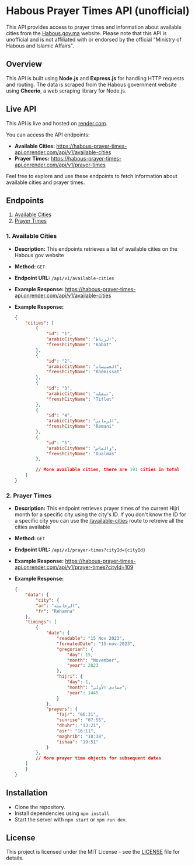 # Habous Prayer Times API (unofficial)

This API provides access to prayer times and information about available cities from the [Habous.gov.ma](https://habous.gov.ma/) website. Please note that this API is unofficial and is not affiliated with or endorsed by the official "Ministry of Habous and Islamic Affairs".

## Overview

This API is built using **Node.js** and **Express.js** for handling HTTP requests and routing. The data is scraped from the Habous government website using **Cheerio**, a web scraping library for Node.js.

## Live API

This API is live and hosted on [render.com](https://render.com/).

You can access the API endpoints:

-   **Available Cities:** https://habous-prayer-times-api.onrender.com/api/v1/available-cities
-   **Prayer Times:** https://habous-prayer-times-api.onrender.com/api/v1/prayer-times

Feel free to explore and use these endpoints to fetch information about available cities and prayer times.

## Endpoints

1. [Available Cities](#1-available-cities)
2. [Prayer Times](#2-prayer-times)

### 1. Available Cities

-   **Description:** This endpoints retrieves a list of available cities on the Habous gov website
-   **Method:** `GET`
-   **Endpoint URL:** `/api/v1/available-cities`
-   **Example Response:** https://habous-prayer-times-api.onrender.com/api/v1/available-cities
-   **Example Response:**

    ```JSON
    {
        "cities": [
            {
                "id": "1",
                "arabicCityName": "الرباط",
                "frenshCityName": "Rabat"
            },
            {
                "id": "2",
                "arabicCityName": "الخميسات",
                "frenshCityName": "Khémissat"
            },
            {
                "id": "3",
                "arabicCityName": "تيفلت",
                "frenshCityName": "Tiflet"
            },
            {
                "id": "4",
                "arabicCityName": "الرماني",
                "frenshCityName": "Remani"
            },
            {
                "id": "5",
                "arabicCityName": "والماس",
                "frenshCityName": "Oualmas"
            },

            // More available cities, there are 191 cities in total
        ]
    }
    ```

### 2. Prayer Times

-   **Description:** This endpoint retrieves prayer times of the current Hijri month for a specific city using the city's ID. If you don't know the ID for a specific city you can use the [/available-cities](#1-available-cities) route to retreive all the cities available
-   **Method:** `GET`
-   **Endpoint URL:** `/api/v1/prayer-times?cityId={cityId}`
-   **Example Response:** https://habous-prayer-times-api.onrender.com/api/v1/prayer-times?cityId=109
-   **Example Response:**

    ```JSON
    {
        "data": {
            "city": {
    		"ar": "الرحامنة",
    		"fr": "Rehamna"
    	},
    	"timings": [
    		{
    			"date": {
    				"readable": "15 Nov 2023",
    				"formatedDate": "15-nov-2023",
    				"gregorian": {
    					"day": 15,
    					"month": "November",
    					"year": 2023
    				},
    				"hijri": {
    					"day": 1,
    					"month": "جمادى الأولى",
    					"year": 1445
    				}
    			},
    			"prayers": {
    				"fajr": "06:31",
    				"sunrise": "07:55",
    				"dhuhr": "13:21",
    				"asr": "16:11",
    				"maghrib": "18:38",
    				"ishaa": "19:51"
    			}
    		},
            // More prayer time objects for subsequent dates
        ]
        }
    }
    ```

## Installation

-   Clone the repository.
-   Install dependencies using `npm install`.
-   Start the server with `npm start` or `npm run dev`.

## License

This project is licensed under the MIT License - see the [LICENSE](LICENSE) file for details.
